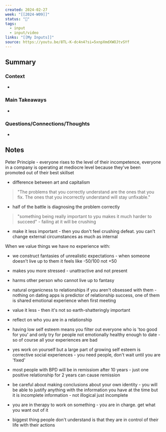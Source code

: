 ```yaml
---
created: 2024-02-27
week: "[[2024-W09]]"
status: "🔴"
tags:
  - input
  - input/video
links: "[[My Inputs]]"
source: https://youtu.be/8TL-K-dc4n4?si=5xnpXmdXWOJtvSYf
---
```

## Summary
### Context
- 
### Main Takeaways
- 
### Questions/Connections/Thoughts
- 
## Notes
Peter Principle - everyone rises to the level of their incompetence, everyone in a company is operating at mediocre level because they've been promoted out of their best skillset
- difference between art and capitalism

> "The problems that you correctly understand are the ones that you fix. The ones that you incorrectly understand will stay unfixable."

- half of the battle is diagnosing the problem correctly

> "something being really important to ypu makes it much harder to succeed" - failing at it will be crushing
- make it less important - then you don't feel crushing defeat. you can't change external circumstances as much as internal

When we value things we have no experience with:
- we construct fantasies of unrealistic expectations - when someone doesn't live up to them it feels like -50/100 not +50
- makes you more stressed - unattractive and not present
- harms other person who cannot live up to fantasy

- natural organicness to relationships if you aren't obsessed with them - nothing on dating apps is predictor of relationship success, one of them is shared emotional experience when first meeting

- value it less - then it's not so earth-shatteringly important

- reflect on who you are in a relationship 

- having low self esteem means you filter out everyone who is 'too good for you' and only try for people not emotionally healthy enough to date - so of course all your experiences are bad

- yes work on yourself but a large part of growing self esteem is corrective social experiences - you need people, don't wait until you are 'fixed'
- most people with BPD will be in remissiom after 10 years - just one positive relationship for 2 years can cause remission

- be careful about making conclusions about your own identity - you will be able to justify anything with the information you have at the time but it is incomplete information - not illogical just incomplete

- you are in therapy to work on something - you are in charge. get what you want out of it

- biggest thing people don't understand is that they are in control of their life with their actions

